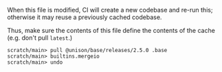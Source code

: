 When this file is modified, CI will create a new codebase and re-run this;
otherwise it may reuse a previously cached codebase.

Thus, make sure the contents of this file define the contents of the cache
(e.g. don't pull `latest`.)

``` ucm
scratch/main> pull @unison/base/releases/2.5.0 .base
scratch/main> builtins.mergeio
scratch/main> undo
```
